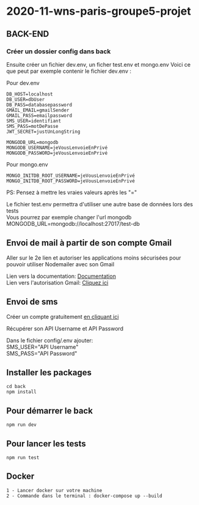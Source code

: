 # 2020-11-wns-paris-groupe5-projet

## BACK-END
### Créer un dossier config dans back
Ensuite créer un fichier dev.env,  un ficher test.env et mongo.env 
Voici ce que peut par exemple contenir le fichier dev.env :  

Pour dev.env 
```
DB_HOST=localhost  
DB_USER=dbUser  
DB_PASS=databasepassword  
GMAIL_EMAIL=gmailSender  
GMAIL_PASS=emailpassword  
SMS_USER=identifiant  
SMS_PASS=motDePasse  
JWT_SECRET=justUnLongString  

MONGODB_URL=mongodb
MONGODB_USERNAME=jeVousLenvoieEnPrivé
MONGODB_PASSWORD=jeVousLenvoieEnPrivé   
```

Pour mongo.env 
```
MONGO_INITDB_ROOT_USERNAME=jeVousLenvoieEnPrivé
MONGO_INITDB_ROOT_PASSWORD=jeVousLenvoieEnPrivé 
```

PS: Pensez à mettre les vraies valeurs après les "="  

Le fichier test.env permettra d'utiliser une autre base de données lors des tests  
Vous pourrez par exemple changer l'url mongodb MONGODB_URL=mongodb://localhost:27017/test-db  



## Envoi de mail à partir de son compte Gmail
Aller sur le 2e lien et autoriser les applications moins sécurisées pour pouvoir utiliser Nodemailer avec son Gmail <br />

Lien vers la documentation:  [Documentation](https://nodemailer.com/usage/using-gmail/)<br />
Lien vers l'autorisation Gmail: [Cliquez ici](https://myaccount.google.com/lesssecureapps?pli=1&rapt=AEjHL4NAoSKWSNIcnWC5jSphQocegrE2Tq3vJvAfzBhwtGpxXAHxhQsyBcYfJAN1VL9fy4w6GKoCFPYCTcA53mh5UHdhAxGu_g)

## Envoi de sms
Créer un compte gratuitement [en cliquant ici](https://dashboard.d7networks.com/sms-api)  

Récupérer son API Username et API Password<br />

Dans le fichier config/.env ajouter:<br />
SMS_USER="API Username"<br />
SMS_PASS="API Password"

## Installer les packages 
```
cd back
npm install

```
## Pour démarrer le back 
```
npm run dev

```
## Pour lancer les tests 
```
npm run test

```
## Docker
```
1 - Lancer docker sur votre machine
2 - Commande dans le terminal : docker-compose up --build 
```
